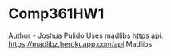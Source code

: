 # Comp361HW1
Author - Joshua Pulido
Uses madlibs https api: https://madlibz.herokuapp.com/api
Madlibs
